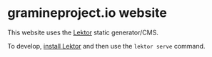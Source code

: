 # gramineproject.io website

This website uses the [Lektor](https://www.getlektor.com/) static generator/CMS.

To develop, [install Lektor](https://www.getlektor.com/docs/installation/) and
then use the `lektor serve` command.
